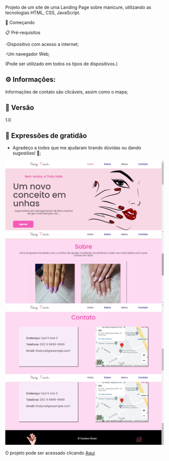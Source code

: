 Projeto de um site de uma Landing Page sobre manicure, utilizando as tecnologias HTML, CSS, JavaScript.

🚀 Começando


📋 Pré-requisitos

-Dispositivo com acesso a internet; 

-Um navegador Web;

(Pode ser utilizado em todos os tipos de dispositivos.)


## ⚙️ Informações:

Informações de contato são clicáveis, assim como o mapa;

## 📌 Versão
1.0

## 🎁 Expressões de gratidão

* Agradeço a todos que me ajudaram tirando dúvidas ou dando sugestões! 🍺;

![Imagem cabeçalho](/assets/img/img-readme/readme1.jpeg)
![Sessão sobre](/assets/img/img-readme/readme2.jpeg)
![Sessão contato](/assets/img/img-readme/readme3.jpeg)
![Sessão contato e rodapé](/assets/img/img-readme/readme4.jpeg)


O projeto pode ser acessado clicando [Aqui](https://landingpagemanicure.netlify.app/)